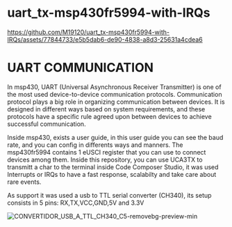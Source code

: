 # uart_tx-msp430fr5994-with-IRQs


https://github.com/M19120/uart_tx-msp430fr5994-with-IRQs/assets/77844733/e5b5dab6-de90-4838-a8d3-25631a4cdea6

# UART COMMUNICATION 
In msp430, UART (Universal Asynchronous Receiver Transmitter) is one of the most used device-to-device communication protocols.
Communication protocol plays a big role in organizing communication between devices. It is designed in different ways based on system requirements,
and these protocols have a specific rule agreed upon between devices to achieve successful communication.

Inside msp430, exists a user guide, in this user guide you can see the baud rate, and you can config in differents ways and manners. The msp430fr5994
contains 1 eUSCI register that you can use to connect devices among them. Inside this repository, you can use UCA3TX to transmitt a char to the terminal 
inside Code Composer Studio, it was used Interrupts or IRQs to have a fast response, scalabilty and take care about rare events. 

As support it was used a usb to TTL serial converter (CH340), its setup consists in 5 pins: RX,TX,VCC,GND,5V and 3.3V

![CONVERTIDOR_USB_A_TTL_CH340_C5-removebg-preview-min](https://github.com/M19120/uart_tx-msp430fr5994-with-IRQs/assets/77844733/0d201dd6-02e1-4a22-a45d-25448911ffd8)

